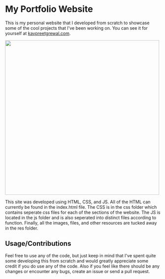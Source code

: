 # My Portfolio Website 
This is my personal website that I developed from scratch to showcase some of the cool projects that I've been working on. You can see it for yourself at [kavpreetgrewal.com](https://kavpreetgrewal.github.io/personal-website-v1/).

<img src="https://github.com/KavpreetGrewal/personal-website-v1/blob/master/res/Screen%20Shot%202020-08-15%20at%207.51.30%20PM.png" height="500"/>

This site was developed using HTML, CSS, and JS. All of the HTML can currently be found in the index.html file. The CSS is in the css folder which contains seperate css files for each of the sections of the website. The JS is located in the js folder and is also seperated into distinct files according to function. Finally, all the images, files, and other resources are tucked away in the res folder.

## Usage/Contributions
Feel free to use any of the code, but just keep in mind that I've spent quite some developing this from scratch and would greatly appreciate some credit if you do use any of the code. Also if you feel like there should be any changes or encounter any bugs, create an issue or send a pull request.
